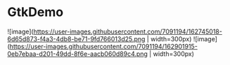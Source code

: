 # GtkDemo

![image](https://user-images.githubusercontent.com/7091194/162745018-6d65d873-f4a3-4db8-be71-9fd766013d25.png | width=300px)
![image](https://user-images.githubusercontent.com/7091194/162901915-0eb7ebaa-d201-49dd-8f6e-aacb060d89c4.png | width=300px)
